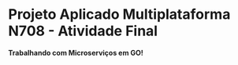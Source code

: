 # Projeto Aplicado Multiplataforma N708 - Atividade Final

**Trabalhando com Microserviços em GO!**
